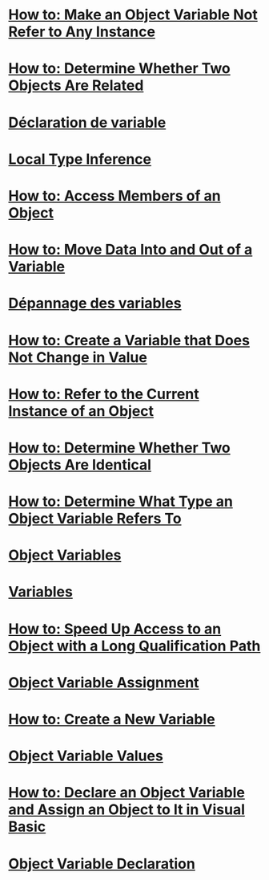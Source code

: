 # [How to: Make an Object Variable Not Refer to Any Instance](how-to-make-an-object-variable-not-refer-to-any-instance.md)
# [How to: Determine Whether Two Objects Are Related](how-to-determine-whether-two-objects-are-related.md)
# [Déclaration de variable](variable-declaration.md)
# [Local Type Inference](local-type-inference.md)
# [How to: Access Members of an Object](how-to-access-members-of-an-object.md)
# [How to: Move Data Into and Out of a Variable](how-to-move-data-into-and-out-of-a-variable.md)
# [Dépannage des variables](troubleshooting-variables.md)
# [How to: Create a Variable that Does Not Change in Value](how-to-create-a-variable-that-does-not-change-in-value.md)
# [How to: Refer to the Current Instance of an Object](how-to-refer-to-the-current-instance-of-an-object.md)
# [How to: Determine Whether Two Objects Are Identical](how-to-determine-whether-two-objects-are-identical.md)
# [How to: Determine What Type an Object Variable Refers To](how-to-determine-what-type-an-object-variable-refers-to.md)
# [Object Variables](object-variables.md)
# [Variables](index.md)
# [How to: Speed Up Access to an Object with a Long Qualification Path](how-to-speed-up-access-to-an-object-with-a-long-qualification-path.md)
# [Object Variable Assignment](object-variable-assignment.md)
# [How to: Create a New Variable](how-to-create-a-new-variable.md)
# [Object Variable Values](object-variable-values.md)
# [How to: Declare an Object Variable and Assign an Object to It in Visual Basic](how-to-declare-an-object-variable-and-assign-an-object-to-it.md)
# [Object Variable Declaration](object-variable-declaration.md)
